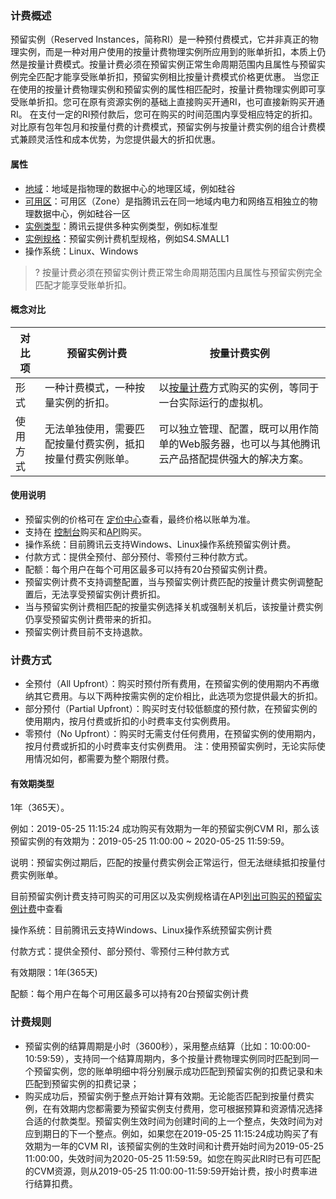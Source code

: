### 计费概述

预留实例（Reserved Instances，简称RI）是一种预付费模式，它并非真正的物理实例，而是一种对用户使用的按量计费物理实例所应用到的账单折扣，本质上仍然是按量计费模式。按量计费必须在预留实例正常生命周期范围内且属性与预留实例完全匹配才能享受账单折扣，预留实例相比按量计费模式价格更优惠。
当您正在使用的按量计费物理实例和预留实例的属性相匹配时，按量计费物理实例即可享受账单折扣。您可在原有资源实例的基础上直接购买开通RI，也可直接新购买开通RI。
在支付一定的RI预付款后，您可在购买的时间范围内享受相应特定的折扣。对比原有包年包月和按量付费的计费模式，预留实例与按量计费实例的组合计费模式兼顾灵活性和成本优势，为您提供最大的折扣优惠。

#### 属性

- [地域](https://cloud.tencent.com/document/product/213/6091)：地域是指物理的数据中心的地理区域，例如硅谷
- [可用区](https://cloud.tencent.com/document/product/213/6091)：可用区（Zone）是指腾讯云在同一地域内电力和网络互相独立的物理数据中心，例如硅谷一区
- [实例类型](https://cloud.tencent.com/document/product/213/11518)：腾讯云提供多种实例类型，例如标准型
- [实例规格](https://cloud.tencent.com/document/product/213/11518)：预留实例计费机型规格，例如S4.SMALL1 
- 操作系统：Linux、Windows

>? 按量计费必须在预留实例计费正常生命周期范围内且属性与预留实例完全匹配才能享受账单折扣。

#### 概念对比

| 对比项   | 预留实例计费      | 按量计费实例         |
| -------- | ---------- | ---------- |
| 形式     | 一种计费模式，一种按量实例的折扣。       | 以[按量计费](https://intl.cloud.tencent.com/document/product/213/2179)方式购买的实例，等同于一台实际运行的虚拟机。 |
| 使用方式 | 无法单独使用，需要匹配按量付费实例，抵扣按量付费实例账单。 | 可以独立管理、配置，既可以用作简单的Web服务器，也可以与其他腾讯云产品搭配提供强大的解决方案。 |

#### 使用说明

- 预留实例的价格可在 [定价中心](https://www.tencentcloud.com/pricing/cvm/overview)查看，最终价格以账单为准。
- 支持在 [控制台](https://buy.tencentcloud.com/reservedinstances?regionId=1&zoneId=100003&imageType=linux)购买和[API](https://www.tencentcloud.com/zh/document/product/213/30574)购买。
- 操作系统：目前腾讯云支持Windows、Linux操作系统预留实例计费。
- 付款方式：提供全预付、部分预付、零预付三种付款方式。
- 配额：每个用户在每个可用区最多可以持有20台预留实例计费。
- 预留实例计费不支持调整配置，当与预留实例计费匹配的按量计费实例调整配置后，无法享受预留实例计费折扣。
- 当与预留实例计费相匹配的按量实例选择关机或强制关机后，该按量计费实例仍享受预留实例计费带来的折扣。
- 预留实例计费目前不支持退款。

### 计费方式

- 全预付（All Upfront）：购买时预付所有费用，在预留实例的使用期内不再缴纳其它费用。与以下两种按需实例的定价相比，此选项为您提供最大的折扣。
- 部分预付（Partial Upfront）：购买时支付较低额度的预付款，在预留实例的使用期内，按月付费或折扣的小时费率支付实例费用。
- 零预付（No Upfront）：购买时无需支付任何费用，在预留实例的使用期内，按月付费或折扣的小时费率支付实例费用。
注：使用预留实例时，无论实际使用情况如何，都需要为整个期限付费。

#### 有效期类型

1年（365天）。

例如：2019-05-25 11:15:24 成功购买有效期为一年的预留实例CVM RI，那么该预留实例的有效期为：2019-05-25 11:00:00 ~ 2020-05-25 11:59:59。

说明：预留实例过期后，匹配的按量付费实例会正常运行，但无法继续抵扣按量付费实例账单。

目前预留实例计费支持可购买的可用区以及实例规格请在API[列出可购买的预留实例计费](https://intl.cloud.tencent.com/document/product/213/30575)中查看

操作系统：目前腾讯云支持Windows、Linux操作系统预留实例计费

付款方式：提供全预付、部分预付、零预付三种付款方式

有效期限：1年(365天)

配额：每个用户在每个可用区最多可以持有20台预留实例计费

### 计费规则

- 预留实例的结算周期是小时（3600秒），采用整点结算（比如：10:00:00-10:59:59），支持同一个结算周期内，多个按量计费物理实例同时匹配到同一个预留实例，您的账单明细中将分别展示成功匹配到预留实例的扣费记录和未匹配到预留实例的扣费记录；
- 购买成功后，预留实例于整点开始计算有效期。无论能否匹配到按量付费实例，在有效期内您都需要为预留实例支付费用，您可根据预算和资源情况选择合适的付款类型。预留实例生效时间为创建时间的上一个整点，失效时间为对应到期日的下一个整点。例如，如果您在2019-05-25 11:15:24成功购买了有效期为一年的CVM RI，该预留实例的生效时间和计费开始时间为2019-05-25 11:00:00，失效时间为2020-05-25 11:59:59。如您在购买此RI时已有可匹配的CVM资源，则从2019-05-25 11:00:00-11:59:59开始计费，按小时费率进行结算扣费。